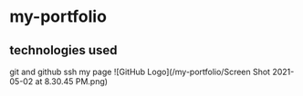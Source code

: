 # my-portfolio

## technologies used
git and github ssh
my page
![GitHub Logo](/my-portfolio/Screen Shot 2021-05-02 at 8.30.45 PM.png)

